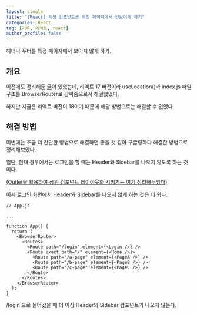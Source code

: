 ```yaml
---
layout: single
title: "[React] 특정 컴포넌트를 특정 페이지에서 안보이게 하기"
categories: React
tag: [기록, 리액트, react]
author_profile: false
---
```


헤더나 푸터를 특정 페이지에서 보이지 않게 하기.

## 개요

이전에도 정리해둔 [글](https://hsly22xk.github.io/react/react-header/)이 있었는데, 리액트 17 버전이라 useLocation()과 index.js 파일 구조를 BrowserRouter로 감싸줌으로서 해결했었다.

하지만 지금은 리액트 버전이 18이기 때문에 해당 방법으로는 해결할 수 없었다.

## 해결 방법

이번에는 조금 더 간단한 방법으로 해결하면 좋을 것 같아 구글링하다 해결한 방법으로 정리해보았다.

일단, 현재 경우에서는 로그인을 할 때는 Header와 Sidebar를 나오지 않도록 하는 것이다.

[(Outlet을 활용하여 상위 컴포넌트 레이아웃화 시키기는 여기 정리해두었다)](https://hsly22xk.github.io/react/react-outlet/)

이제 로그인 화면에서 Header와 Sidebar를 나오지 않게 하는 것은 더 쉽다.

```react
// App.js

...

function App() {
  return (
    <BrowserRouter>
      <Routes>
        <Route path="/login" element={<Login />} />
        <Route exact path="/" element={<Home />}>
          <Route path="/a-page" element={<PageA />} />
          <Route path="/b-page" element={<PageB />} />
          <Route path="/c-page" element={<PageC />} />
        </Route>
      </Routes>
    </BrowserRouter>
  );
}
```

/login 으로 들어갔을 때 더 이상 Header와 Sidebar 컴포넌트가 나오지 않는다.
